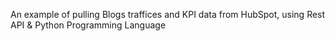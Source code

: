 An example of pulling Blogs traffices and KPI data from HubSpot, using Rest API & Python Programming Language
